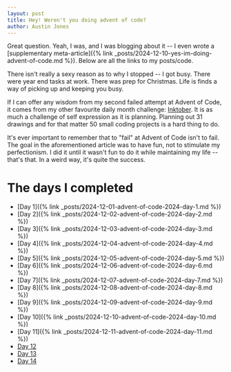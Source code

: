 ```yaml
---
layout: post
title: Hey! Weren't you doing advent of code?
author: Austin Jones
---
```


Great question.
Yeah, I was, and I was blogging about it -- I even wrote a [supplementary meta-article]({% link _posts/2024-12-10-yes-im-doing-advent-of-code.md %}).
Below are all the links to my posts/code.

There isn't really a sexy reason as to why I stopped -- I got busy.
There were year end tasks at work.
There was prep for Christmas.
Life is finds a way of picking up and keeping you busy.

If I can offer any wisdom from my second failed attempt at Advent of Code, it comes from my other favourite daily month challenge: [Inktober](https://inktober.com).
It is as much a challenge of self expression as it is planning.
Planning out 31 drawings and for that matter 50 small coding projects is a hard thing to do.

It's ever important to remember that to "fail" at Advent of Code isn't to fail.
The goal in the aforementioned article was to have fun, not to stimulate my perfectionism.
I did it until it wasn't fun to do it while maintaining my life -- that's that.
In a weird way, it's quite the success.

# The days I completed

- [Day 1]({% link _posts/2024-12-01-advent-of-code-2024-day-1.md %})
- [Day 2]({% link _posts/2024-12-02-advent-of-code-2024-day-2.md %})
- [Day 3]({% link _posts/2024-12-03-advent-of-code-2024-day-3.md %})
- [Day 4]({% link _posts/2024-12-04-advent-of-code-2024-day-4.md %})
- [Day 5]({% link _posts/2024-12-05-advent-of-code-2024-day-5.md %})
- [Day 6]({% link _posts/2024-12-06-advent-of-code-2024-day-6.md %})
- [Day 7]({% link _posts/2024-12-07-advent-of-code-2024-day-7.md %})
- [Day 8]({% link _posts/2024-12-08-advent-of-code-2024-day-8.md %})
- [Day 9]({% link _posts/2024-12-09-advent-of-code-2024-day-9.md %})
- [Day 10]({% link _posts/2024-12-10-advent-of-code-2024-day-10.md %})
- [Day 11]({% link _posts/2024-12-11-advent-of-code-2024-day-11.md %})
- [Day 12](https://github.com/ajone239/advent_of_code_2024/tree/main/day_12a)
- [Day 13](https://github.com/ajone239/advent_of_code_2024/tree/main/day_13a)
- [Day 14](https://github.com/ajone239/advent_of_code_2024/tree/main/day_14a)
